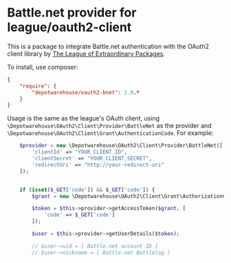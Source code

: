 # Battle.net provider for league/oauth2-client

This is a package to integrate Battle.net authentication with the OAuth2 client library by
[The League of Extraordinary Packages](https://github.com/thephpleague/oauth2-client).

To install, use composer:

```json
{
    "require": {
        "depotwarehouse/oauth2-bnet": 1.0.*
    }
}
```

Usage is the same as the league's OAuth client, using `\Depotwarehouse\OAuth2\Client\Provider\BattleNet` as the provider
and `\Depotwarehouse\OAuth2\Client\Grant\AuthenticationCode`. For example:

```php
    $provider = new \Depotwarehouse\OAuth2\Client\Provider\BattleNet([
        'clientId' => "YOUR_CLIENT_ID",
        'clientSecret' => "YOUR_CLIENT_SECRET",
        'redirectUri' => "http://your-redirect-uri"
    ]);


    if (isset($_GET['code']) && $_GET['code']) {
        $grant = new \Depotwarehouse\OAuth2\Client\Grant\AuthorizationCode;

        $token = $this->provider->getAccessToken($grant, [
            'code' => $_GET['code']
        ]);

        $user = $this->provider->getUserDetails($token);

        // $user->uid = [ Battle.net account ID ]
        // $user->nickname = [ Battle.net Battletag ]
```